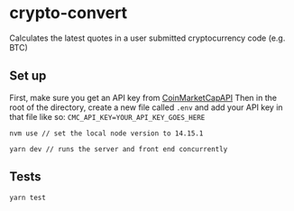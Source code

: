 # crypto-convert

Calculates the latest quotes in a user submitted cryptocurrency code (e.g. BTC)

## Set up

First, make sure you get an API key from [CoinMarketCapAPI](https://coinmarketcap.com/api/)
Then in the root of the directory, create a new file called `.env` and add your API key in that file like so: `CMC_API_KEY=YOUR_API_KEY_GOES_HERE`

```
nvm use // set the local node version to 14.15.1
```

```
yarn dev // runs the server and front end concurrently
```

## Tests

```
yarn test
```
